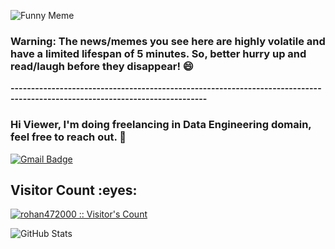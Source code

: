 ![Funny Meme](https://i.redd.it/h1sj4q1h07ta1.jpg?width=100&height=100)














































































































































### Warning: The news/memes you see here are highly volatile and have a limited lifespan of 5 minutes. So, better hurry up and read/laugh before they disappear! 😄

**----------------------------------------------------------------------------------------------------------------------------**

### Hi Viewer, I'm doing freelancing in Data Engineering domain, feel free to reach out. 👋
[![Gmail Badge](https://img.shields.io/badge/-anand00rohan@gmail.com-c14438?style=flat&logo=Gmail&logoColor=white&link=mailto:rizsyad@gmail.com)](mailto:anand00rohan@gmail.com)
<!-- [![Github Badge](https://img.shields.io/badge/-rohan472000-grey?style=flat&logo=github&logoColor=white&link=https://github.com/rohan472000/)](https://www.github.com/rohan472000/) -->

<!-- <p align='left'>Open to contribute and learn</p> -->

<!-- <h2>My Github Stats</h2> -->

<h2>Visitor Count :eyes:</h2>
<p>
    <a href="https://github.com/rohan472000">
        <img src="https://profile-counter.glitch.me/{rohan472000}/count.svg" alt="rohan472000 :: Visitor's Count" />
    </a>
</p>

![GitHub Stats](https://github-readme-stats.vercel.app/api?username=rohan472000&theme=radical)
<!--
**rohan472000/rohan472000** is a ✨ _special_ ✨ repository because its `README.md` (this file) appears on your GitHub profile.

Here are some ideas to get you started:

- 🔭 I’m currently working on ...
- 🌱 I’m currently learning ...
- 👯 I’m looking to collaborate on ...
- 🤔 I’m looking for help with ...
- 💬 Ask me about ...
- 📫 How to reach me: ...
- 😄 Pronouns: ...
- ⚡ Fun fact: ...
-->



